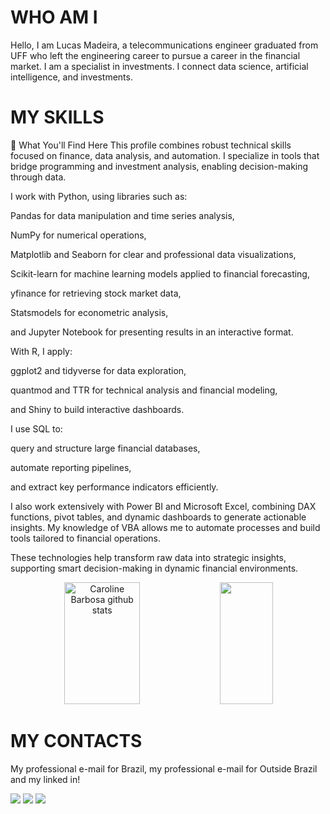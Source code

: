 # WHO AM I
Hello, I am Lucas Madeira, a telecommunications engineer graduated from UFF who left the engineering career to pursue a career in the financial market. I am a specialist in investments. I connect data science, artificial intelligence, and investments.

# MY SKILLS
💼 What You'll Find Here
This profile combines robust technical skills focused on finance, data analysis, and automation. I specialize in tools that bridge programming and investment analysis, enabling decision-making through data.

I work with Python, using libraries such as:

Pandas for data manipulation and time series analysis,

NumPy for numerical operations,

Matplotlib and Seaborn for clear and professional data visualizations,

Scikit-learn for machine learning models applied to financial forecasting,

yfinance for retrieving stock market data,

Statsmodels for econometric analysis,

and Jupyter Notebook for presenting results in an interactive format.

With R, I apply:

ggplot2 and tidyverse for data exploration,

quantmod and TTR for technical analysis and financial modeling,

and Shiny to build interactive dashboards.

I use SQL to:

query and structure large financial databases,

automate reporting pipelines,

and extract key performance indicators efficiently.

I also work extensively with Power BI and Microsoft Excel, combining DAX functions, pivot tables, and dynamic dashboards to generate actionable insights. My knowledge of VBA allows me to automate processes and build tools tailored to financial operations.

These technologies help transform raw data into strategic insights, supporting smart decision-making in dynamic financial environments.




<div align="center">  
  <img width="49%" height="195px" src="https://github-readme-stats.vercel.app/api?username=Blackwood249&show_icons=true&count_private=true&hide_border=true&title_color=#000080&icon_color=#000000&text_color=#000080_color=#000080" alt="Caroline Barbosa github stats" /> 
  <img width="41%" height="195px" src="https://github-readme-stats.vercel.app/api/top-langs/?username=Blackwood249&layout=compact&hide_border=true&title_color=#000080text_color=ff91a4&bg_color=0d1117" />
</div>
  
    
# MY CONTACTS 
  
  My professional e-mail for Brazil, my professional e-mail for Outside Brazil and my linked in!
  
  <div>
    <a href = "mailto:contato@lucasmadeira.tec.br"><img src="https://img.shields.io/badge/-Gmail-%23333?style=for-the-badge&logo=gmail&logoColor=green" target="_blank"></a> 
     <a href = "mailto:internationalcontact@lucasmadeira.tec.br"><img src="https://img.shields.io/badge/-Gmail-%23333?style=for-the-badge&logo=gmail&logoColor=blue" target="_blank"></a> 
   <a href="https://www.linkedin.com/in/lucas-madeira-7606a017b/" target="_blank"><img src="https://img.shields.io/badge/-LinkedIn-%230077B5?style=for-the-badge&logo=linkedin&logoColor=white" target="_blank"></a> 
   
